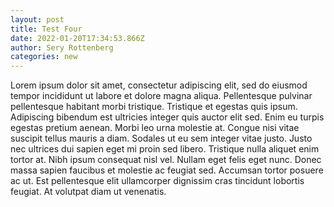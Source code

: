 ```yaml
---
layout: post
title: Test Four
date: 2022-01-20T17:34:53.866Z
author: Sery Rottenberg
categories: new
---
```

Lorem ipsum dolor sit amet, consectetur adipiscing elit, sed do eiusmod tempor incididunt ut labore et dolore magna aliqua. Pellentesque pulvinar pellentesque habitant morbi tristique. Tristique et egestas quis ipsum. Adipiscing bibendum est ultricies integer quis auctor elit sed. Enim eu turpis egestas pretium aenean. Morbi leo urna molestie at. Congue nisi vitae suscipit tellus mauris a diam. Sodales ut eu sem integer vitae justo. Justo nec ultrices dui sapien eget mi proin sed libero. Tristique nulla aliquet enim tortor at. Nibh ipsum consequat nisl vel. Nullam eget felis eget nunc. Donec massa sapien faucibus et molestie ac feugiat sed. Accumsan tortor posuere ac ut. Est pellentesque elit ullamcorper dignissim cras tincidunt lobortis feugiat. At volutpat diam ut venenatis.